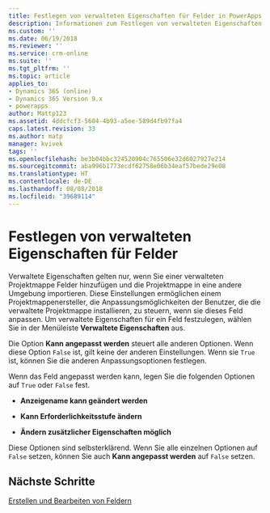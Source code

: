 ```yaml
---
title: Festlegen von verwalteten Eigenschaften für Felder in PowerApps | Microsoft-Dokumentation
description: Informationen zum Festlegen von verwalteten Eigenschaften für ein Feld
ms.custom: ''
ms.date: 06/19/2018
ms.reviewer: ''
ms.service: crm-online
ms.suite: ''
ms.tgt_pltfrm: ''
ms.topic: article
applies_to:
- Dynamics 365 (online)
- Dynamics 365 Version 9.x
- powerapps
author: Mattp123
ms.assetid: 4ddcfcf3-5604-4b93-a5ee-589d4fb97fa4
caps.latest.revision: 33
ms.author: matp
manager: kvivek
tags: ''
ms.openlocfilehash: be3b04bbc324520904c765506e32d6027927e214
ms.sourcegitcommit: aba996b1773ecdf62758e06b34eaf57bede29e08
ms.translationtype: HT
ms.contentlocale: de-DE
ms.lasthandoff: 08/08/2018
ms.locfileid: "39689114"
---
```

# <a name="set-managed-properties-for-fields"></a>Festlegen von verwalteten Eigenschaften für Felder

<a name="BKMK_SettingManagedProperties"></a>   

 Verwaltete Eigenschaften gelten nur, wenn Sie einer verwalteten Projektmappe Felder hinzufügen und die Projektmappe in eine andere Umgebung importieren. Diese Einstellungen ermöglichen einem Projektmappenersteller, die Anpassungsmöglichkeiten der Benutzer, die die verwaltete Projektmappe installieren, zu steuern, wenn sie dieses Feld anpassen. Um verwaltete Eigenschaften für ein Feld festzulegen, wählen Sie in der Menüleiste **Verwaltete Eigenschaften** aus.  
  
 Die Option **Kann angepasst werden** steuert alle anderen Optionen. Wenn diese Option `False` ist, gilt keine der anderen Einstellungen. Wenn sie `True` ist, können Sie die anderen Anpassungsoptionen festlegen.  
  
 Wenn das Feld angepasst werden kann, legen Sie die folgenden Optionen auf `True` oder `False` fest.  
  
- **Anzeigename kann geändert werden**  
  
- **Kann Erforderlichkeitsstufe ändern**  
  
- **Ändern zusätzlicher Eigenschaften möglich**  
  
 Diese Optionen sind selbsterklärend. Wenn Sie alle einzelnen Optionen auf `False` setzen, können Sie auch **Kann angepasst werden** auf `False` setzen.  

 ## <a name="next-steps"></a>Nächste Schritte

 [Erstellen und Bearbeiten von Feldern](create-edit-fields.md)